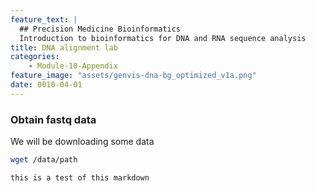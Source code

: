 ```yaml
---
feature_text: |
  ## Precision Medicine Bioinformatics
  Introduction to bioinformatics for DNA and RNA sequence analysis
title: DNA alignment lab
categories:
    - Module-10-Appendix
feature_image: "assets/genvis-dna-bg_optimized_v1a.png"
date: 0010-04-01
---
```




### Obtain fastq data

We will be downloading some data

```bash
wget /data/path


```

```bash
this is a test of this markdown
```
